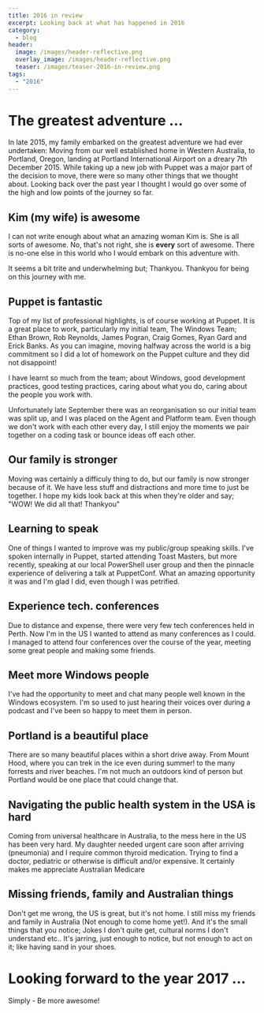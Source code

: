 ```yaml
---
title: 2016 in review
excerpt: Looking back at what has happened in 2016
category:
  - blog
header:
  image: /images/header-reflective.png
  overlay_image: /images/header-reflective.png
  teaser: /images/teaser-2016-in-review.png
tags:
  - "2016"
---
```


# The greatest adventure ...

In late 2015, my family embarked on the greatest adventure we had ever undertaken: Moving from our well established home in Western Australia, to Portland, Oregon, landing at Portland International Airport on a dreary 7th December 2015.  While taking up a new job with Puppet was a major part of the decision to move, there were so many other things that we thought about.  Looking back over the past year I thought I would go over some of the high and low points of the journey so far.


## Kim (my wife) is awesome

I can not write enough about what an amazing woman Kim is.  She is all sorts of awesome.  No, that's not right, she is **every** sort of awesome.  There is no-one else in this world who I would embark on this adventure with.

It seems a bit trite and underwhelming but; Thankyou.  Thankyou for being on this journey with me.


## Puppet is fantastic

Top of my list of professional highlights, is of course working at Puppet.  It is a great place to work, particularly my initial team, The Windows Team; Ethan Brown, Rob Reynolds, James Pogran, Craig Gomes, Ryan Gard and Erick Banks.  As you can imagine, moving halfway across the world is a big commitment so I did a lot of homework on the Puppet culture and they did not disappoint!

I have learnt so much from the team; about Windows, good development practices, good testing practices, caring about what you do, caring about the people you work with.

Unfortunately late September there was an reorganisation so our initial team was split up, and I was placed on the Agent and Platform team.  Even though we don't work with each other every day, I still enjoy the moments we pair together on a coding task or bounce ideas off each other.


## Our family is stronger

Moving was certainly a difficuly thing to do, but our family is now stronger because of it.  We have less stuff and distractions and more time to just be together.  I hope my kids look back at this when they're older and say; "WOW! We did all that! Thankyou"


## Learning to speak

One of things I wanted to improve was my public/group speaking skills.  I've spoken internally in Puppet, started attending Toast Masters, but more recently, speaking at our local PowerShell user group and then the pinnacle experience of delivering a talk at PuppetConf.  What an amazing opportunity it was and I'm glad I did, even though I was petrified.


## Experience tech. conferences

Due to distance and expense, there were very few tech conferences held in Perth.  Now I'm in the US I wanted to attend as many conferences as I could.  I managed to attend four conferences over the course of the year, meeting some great people and making some friends.  


## Meet more Windows people

I've had the opportunity to meet and chat many people well known in the Windows ecosystem.  I'm so used to just hearing their voices over during a podcast and I've been so happy to meet them in person.


## Portland is a beautiful place

There are so many beautiful places within a short drive away.  From Mount Hood, where you can trek in the ice even during summer! to the many forrests and river beaches.  I'm not much an outdoors kind of person but Portland would be one place that could change that.


## Navigating the public health system in the USA is hard

Coming from universal healthcare in Australia, to the mess here in the US has been very hard.  My daughter needed urgent care soon after arriving (pneumonia) and I require common thyroid medication.  Trying to find a doctor, pediatric or otherwise is difficult and/or expensive.  It certainly makes me appreciate Australian Medicare


## Missing friends, family and Australian things

Don't get me wrong, the US is great, but it's not home.  I still miss my friends and family in Australia (Not enough to come home yet!).  And it's the small things that you notice; Jokes I don't quite get, cultural norms I don't understand etc..  It's jarring, just enough to notice, but not enough to act on it; like having sand in your shoes.


# Looking forward to the year 2017 ...

Simply - Be more awesome!
